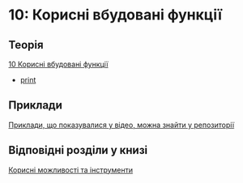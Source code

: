 # 10: Корисні вбудовані функції


## Теорія

[10 Корисні вбудовані функції](https://youtube.com/playlist?list=PLlwMBlO5_y3SCmuDX0mMSUnR_n6LPOill)

* [print](https://youtu.be/R2g6qws_kMk)


## Приклади

[Приклади, що показувалися у відео, можна знайти у репозиторії](https://github.com/natenka/pynenguk-examples/tree/main/examples/10_useful_functions)

## Відповідні розділи у книзі

[Корисні можливості та інструменти](https://pyneng.io/book/10-useful-functions/)

